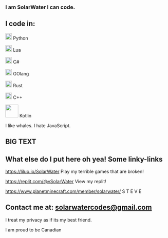 ### I am SolarWater I can code.

## I code in:

<img width="20" src="https://upload.wikimedia.org/wikipedia/commons/thumb/c/c3/Python-logo-notext.svg/242px-Python-logo-notext.svg.png" /> Python

<img width="20" src="https://upload.wikimedia.org/wikipedia/commons/thumb/c/cf/Lua-Logo.svg/256px-Lua-Logo.svg.png" /> Lua

<img width="20" src="https://upload.wikimedia.org/wikipedia/commons/thumb/0/0d/C_Sharp_wordmark.svg/240px-C_Sharp_wordmark.svg.png" /> C#

<img width="20" src="https://upload.wikimedia.org/wikipedia/commons/thumb/0/05/Go_Logo_Blue.svg/429px-Go_Logo_Blue.svg.png" /> GOlang

<img width="20" src="https://upload.wikimedia.org/wikipedia/commons/thumb/d/d5/Rust_programming_language_black_logo.svg/242px-Rust_programming_language_black_logo.svg.png" /> Rust

<img width="20" src="https://upload.wikimedia.org/wikipedia/commons/thumb/1/18/ISO_C%2B%2B_Logo.svg/612px-ISO_C%2B%2B_Logo.svg.png" /> C++

<img width="40" src="https://upload.wikimedia.org/wikipedia/commons/thumb/1/11/Kotlin_logo_2021.svg/360px-Kotlin_logo_2021.svg.png" /> Kotlin

I like whales.
I hate JavaScript.

## BIG TEXT
## What else do I put here oh yea! Some linky-links

https://liluo.io/SolarWater  Play my terrible games that are broken!

https://replit.com/@vSolarWater  View my replit!

https://www.planetminecraft.com/member/solarwater/  S T E V E

## Contact me at:  solarwatercodes@gmail.com

I treat my privacy as if its my best friend.

I am proud to be Canadian
